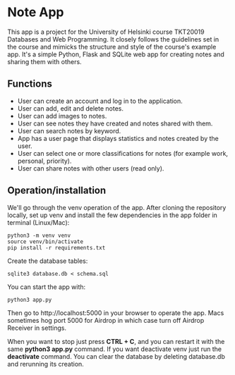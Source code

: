 # Note App

This app is a project for the University of Helsinki course TKT20019 Databases and Web Programming. It closely follows the guidelines set in the course and mimicks the structure and style of the course's example app. It's a simple Python, Flask and SQLite web app for creating notes and sharing them with others.

## Functions

* User can create an account and log in to the application.
* User can add, edit and delete notes.
* User can add images to notes.
* User can see notes they have created and notes shared with them.
* User can search notes by keyword.
* App has a user page that displays statistics and notes created by the user.
* User can select one or more classifications for notes (for example work, personal, priority).
* User can share notes with other users (read only).

## Operation/installation

We'll go through the venv operation of the app. After cloning the repository locally, set up venv and install the few dependencies in the app folder in terminal (Linux/Mac):

```
python3 -m venv venv
source venv/bin/activate
pip install -r requirements.txt
```

Create the database tables:

```
sqlite3 database.db < schema.sql
```

You can start the app with:

```
python3 app.py
```

Then go to http://localhost:5000 in your browser to operate the app. Macs sometimes hog port 5000 for Airdrop in which case turn off Airdrop Receiver in settings.

When you want to stop just press **CTRL + C**, and you can restart it with the same **python3 app.py** command. If you want deactivate venv just run the **deactivate** command. You can clear the database by deleting database.db and rerunning its creation.
